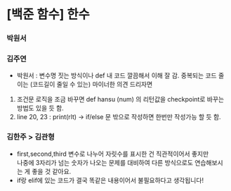 # [백준 함수] 한수

### 박원서

### 김주연 

- 박원서 : 변수명 짓는 방식이나 def 내 코드 깔끔해서 이해 잘 감. 중복되는 코드 줄이는 (코드길이 줄일 수 있는)  마이너한 의견 드리자면 
1.  조건문 로직을 조금 바꾸면 def hansu (num) 의 리턴값을 checkpoint로 바꾸는 방법도 있을 듯 함.
2.  line 20, 23 : print(rlt) -> if/else 문 밖으로 작성하면 한번만 작성가능 할 듯 함.

### 김한주 > 김관형
- first,second,third 변수로 나누어 자릿수를 표시한 건 직관적이어서 좋지만  
나중에 3자리가 넘는 숫자가 나오는 문제를 대비하여 다른 방식으로도 연습해보시는 게 좋을 것 같아요.
- if랑 elif에 있는 코드가 결국 똑같은 내용이어서 불필요하다고 생각됩니다!
